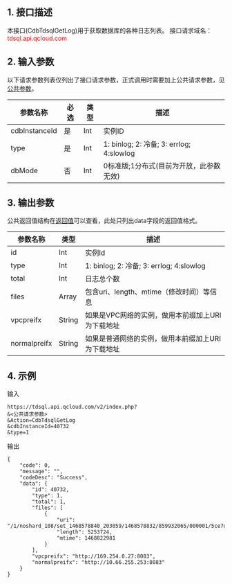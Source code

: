 ## 1. 接口描述
本接口(CdbTdsqlGetLog)用于获取数据库的各种日志列表。
接口请求域名：<font style="color:red">tdsql.api.qcloud.com</font>

## 2. 输入参数
以下请求参数列表仅列出了接口请求参数，正式调用时需要加上公共请求参数，见[公共参数](/doc/api/309/5379)。

| 参数名称 | 必选  | 类型 | 描述 |
|---------|---------|---------|---------|
| cdbInstanceId | 是 | Int | 实例ID|
| type | 是 | Int |  1: binlog; 2: 冷备; 3: errlog; 4:slowlog|
| dbMode | 否 | Int | 0标准版;1分布式(目前为开放，此参数无效)|

## 3. 输出参数
公共返回值结构在[返回值](/doc/api/309/5381)可以查看，此处只列出data字段的返回值格式。

| 参数名称 | 类型 | 描述 |
|---------|---------|---------|
| id | Int |实例Id|
| type | Int | 1: binlog; 2: 冷备; 3: errlog; 4:slowlog |
| total | Int | 日志总个数 |
| files | Array | 包含uri、length、mtime（修改时间）等信息 |
| vpcpreifx | String | 如果是VPC网络的实例，做用本前缀加上URI为下载地址 |
| normalpreifx | String | 如果是普通网络的实例，做用本前缀加上URI为下载地址 |
## 4. 示例
输入
```
https://tdsql.api.qcloud.com/v2/index.php?
&<公共请求参数>
&Action=CdbTdsqlGetLog
&cdbInstanceId=40732
&type=1
```

输出
```
{
    "code": 0,
    "message": "",
    "codeDesc": "Success",
    "data": {
        "id": 40732,
        "type": 1,
        "total": 1,
        "files": [
            {
                "uri": "/1/noshard_108/set_1468578840_203059/1468578832/859932065/000001/5ce7d1a8f26c2dfcf1de22d4e9792b11b0b0057450684d266e1bf9a8aa6ea272",
                "length": 5253724,
                "mtime": 1468822981
            }
        ],
        "vpcpreifx": "http://169.254.0.27:8083",
        "normalpreifx": "http://10.66.255.253:8083"
    }
}
```

